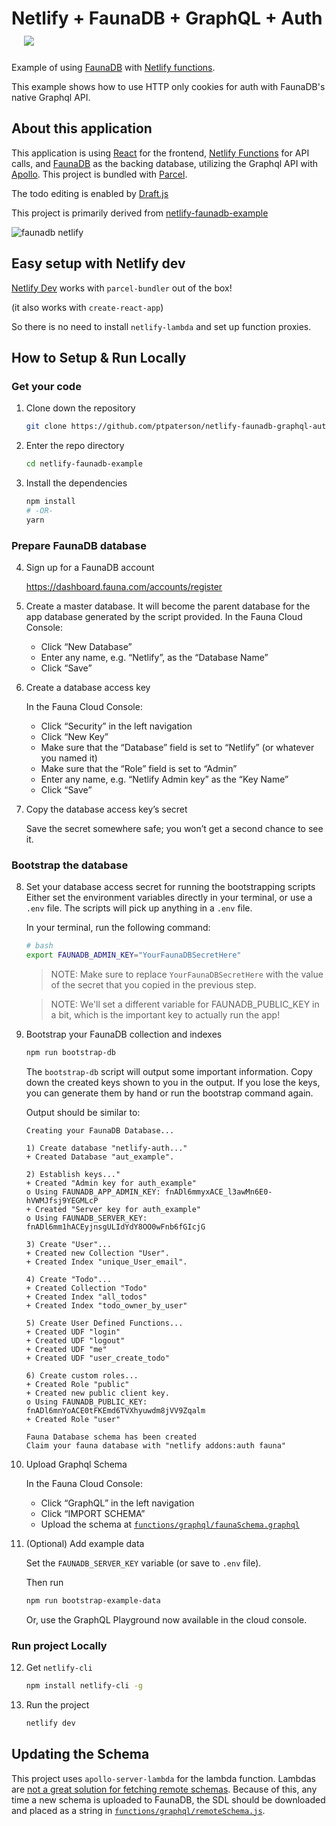 # Netlify + FaunaDB + GraphQL + Auth &nbsp;&nbsp;&nbsp;<a href="https://app.netlify.com/start/deploy?repository=https://github.com/ptpaterson/netlify-faunadb-graphql-auth&stack=fauna"><img src="https://www.netlify.com/img/deploy/button.svg"></a>

Example of using [FaunaDB](https://fauna.com/) with [Netlify functions](https://www.netlify.com/docs/functions/).

This example shows how to use HTTP only cookies for auth with FaunaDB's native Graphql API.

## About this application

This application is using [React](https://reactjs.org/) for the frontend, [Netlify Functions](https://www.netlify.com/docs/functions/) for API calls, and [FaunaDB](https://fauna.com/) as the backing database, utilizing the Graphql API with [Apollo](https://www.apollographql.com/docs/apollo-server/deployment/lambda/). This project is bundled with [Parcel](https://parceljs.org/).

The todo editing is enabled by [Draft.js](https://draftjs.org/)

This project is primarily derived from [netlify-faunadb-example](https://github.com/netlify/netlify-faunadb-example)

![faunadb netlify](https://user-images.githubusercontent.com/532272/42067494-5c4c2b94-7afb-11e8-91b4-0bef66d85584.png)

## Easy setup with Netlify dev

[Netlify Dev](https://www.netlify.com/products/dev/) works with `parcel-bundler` out of the box!

(it also works with `create-react-app`)

So there is no need to install `netlify-lambda` and set up function proxies.

## How to Setup & Run Locally

### Get your code

1. Clone down the repository

   ```bash
   git clone https://github.com/ptpaterson/netlify-faunadb-graphql-auth.git
   ```

2. Enter the repo directory

   ```bash
   cd netlify-faunadb-example
   ```

3. Install the dependencies

   ```bash
   npm install
   # -OR-
   yarn
   ```

### Prepare FaunaDB database

4. Sign up for a FaunaDB account

   https://dashboard.fauna.com/accounts/register

5. Create a master database. It will become the parent database for the app database generated by the script provided.
   In the Fauna Cloud Console:

   - Click “New Database”
   - Enter any name, e.g. “Netlify”, as the “Database Name”
   - Click “Save”

6. Create a database access key

   In the Fauna Cloud Console:

   - Click “Security” in the left navigation
   - Click “New Key”
   - Make sure that the “Database” field is set to “Netlify” (or whatever you named it)
   - Make sure that the “Role” field is set to “Admin”
   - Enter any name, e.g. “Netlify Admin key” as the “Key Name”
   - Click “Save”

7. Copy the database access key’s secret

   Save the secret somewhere safe; you won’t get a second chance to see it.

### Bootstrap the database

8. Set your database access secret for running the bootstrapping scripts
   Either set the environment variables directly in your terminal, or use a `.env` file. The scripts will pick up anything in a `.env` file.

   In your terminal, run the following command:

   ```bash
   # bash
   export FAUNADB_ADMIN_KEY="YourFaunaDBSecretHere"
   ```

   > NOTE: Make sure to replace `YourFaunaDBSecretHere` with the value of the secret that you copied in the previous step.

   > NOTE: We'll set a different variable for FAUNADB_PUBLIC_KEY in a bit, which is the important key to actually run the app!

9. Bootstrap your FaunaDB collection and indexes

   ```bash
   npm run bootstrap-db
   ```

   The `bootstrap-db` script will output some important information. Copy down the created keys shown to you in the output. If you lose the keys, you can generate them by hand or run the bootstrap command again.

   Output should be similar to:

   ```
   Creating your FaunaDB Database...

   1) Create database "netlify-auth..."
   + Created Database "aut_example".

   2) Establish keys..."
   + Created "Admin key for auth_example"
   o Using FAUNADB_APP_ADMIN_KEY: fnADl6mmyxACE_l3awMn6E0-hVWMJfsj9YEGMLcP
   + Created "Server key for auth_example"
   o Using FAUNADB_SERVER_KEY: fnADl6mm1hACEyjnsgULIdYdY8OO0wFnb6fGIcjG

   3) Create "User"...
   + Created new Collection "User".
   + Created Index "unique_User_email".

   4) Create "Todo"...
   + Created Collection "Todo"
   + Created Index "all_todos"
   + Created Index "todo_owner_by_user"

   5) Create User Defined Functions...
   + Created UDF "login"
   + Created UDF "logout"
   + Created UDF "me"
   + Created UDF "user_create_todo"

   6) Create custom roles...
   + Created Role "public"
   + Created new public client key.
   o Using FAUNADB_PUBLIC_KEY: fnADl6mnYoACE0tFKEmd6TVXhyuwdm8jVV9Zqalm
   + Created Role "user"

   Fauna Database schema has been created
   Claim your fauna database with "netlify addons:auth fauna"
   ```

10. Upload Graphql Schema

    In the Fauna Cloud Console:

    - Click “GraphQL” in the left navigation
    - Click “IMPORT SCHEMA”
    - Upload the schema at [`functions/graphql/faunaSchema.graphql`](https://github.com/ptpaterson/netlify-faunadb-graphql-auth/blob/master/functions/graphql/faunaSchema.graphql)

11. (Optional) Add example data

    Set the `FAUNADB_SERVER_KEY` variable (or save to `.env` file).

    Then run

    ```bash
    npm run bootstrap-example-data
    ```

    Or, use the GraphQL Playground now available in the cloud console.

### Run project Locally

12. Get `netlify-cli`

    ```bash
    npm install netlify-cli -g
    ```

13. Run the project

    ```bash
    netlify dev
    ```

## Updating the Schema

This project uses `apollo-server-lambda` for the lambda function. Lambdas are [not a great solution for fetching remote schemas](https://github.com/apollographql/apollo-server/issues/3190). Because of this, any time a new schema is uploaded to FaunaDB, the SDL should be downloaded and placed as a string in [`functions/graphql/remoteSchema.js`](https://github.com/ptpaterson/netlify-faunadb-graphql-auth/blob/master/functions/graphql/remoteSchema.js).
